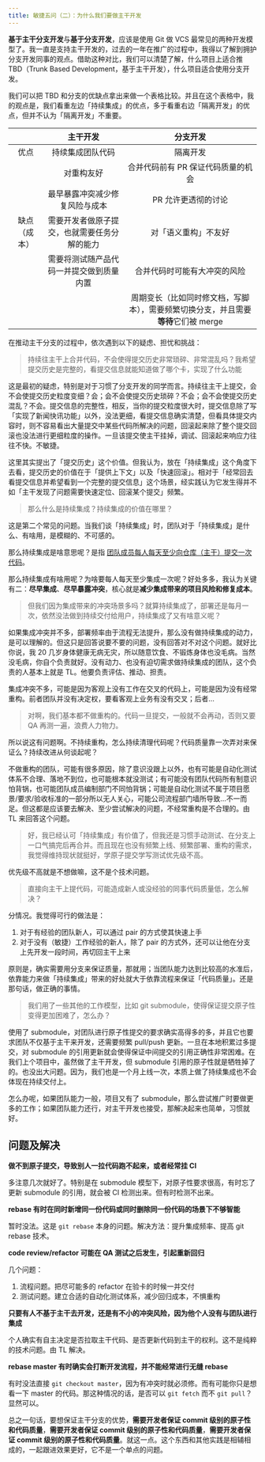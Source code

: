 ```yaml
---
title: 敏捷五问（二）：为什么我们要做主干开发
---
```


**基于主干分支开发**与**基于分支开发**，应该是使用 Git 做 VCS 最常见的两种开发模型了。我一直是支持主干开发的，过去的一年在推广的过程中，我得以了解到拥护分支开发同事的观点。借助这种对比，我们可以清楚了解，什么项目上适合推 TBD（Trunk Based Development，基于主干开发），什么项目适合使用分支开发。

我们可以把 TBD 和分支的优缺点拿出来做一个表格比较。并且在这个表格中，我的观点是，我们看重左边「持续集成」的优点，多于看重右边「隔离开发」的优点，但并不认为「隔离开发」不重要。

|              |                   主干开发                   |                                      分支开发                                      |
| :----------: | :------------------------------------------: | :--------------------------------------------------------------------------------: |
|     优点     |               持续集成团队代码               |                                      隔离开发                                      |
|              |                  对重构友好                  |                         合并代码前有 PR 保证代码质量的机会                         |
|              |        最早暴露冲突减少修复风险与成本        |                                PR 允许更透彻的讨论                                 |
| 缺点（成本） | 需要开发者做原子提交，也就需要任务分解的能力 |                                对「语义重构」不友好                                |
|              |   需要将测试随产品代码一并提交做到质量内置   |                            合并代码时可能有大冲突的风险                            |
|              |                                              | 周期变长（比如同时修文档，写脚本），需要频繁切换分支，并且需要**等待**它们被 merge |

在推动主干分支的过程中，依次遇到以下的疑虑、担忧和挑战：

> 持续往主干上合并代码，不会使得提交历史非常琐碎、非常混乱吗？我希望提交历史是完整的，看提交信息就能知道做了哪个卡，实现了什么功能

这是最初的疑虑，特别是对于习惯了分支开发的同学而言。持续往主干上提交，会不会使提交历史粒度变细？会；会不会使提交历史琐碎？不会；会不会使提交历史混乱？不会。提交信息的完整性，相反，当你的提交粒度很大时，提交信息除了写「实现了新闻快讯功能」以外，没法更细，看提交信息确实清楚，但看具体提交内容时，则不容易看出大量提交中某些代码所解决的问题，回滚起来除了整个提交回滚也没法进行更细粒度的操作。一旦该提交使主干挂掉，调试、回滚起来响应力往往不快。不敏捷。

这里其实提出了「提交历史」这个价值。但我认为，放在「持续集成」这个角度下去看，提交历史的价值在于「提供上下文」以及「快速回滚」。相对于「经常回去看提交信息并希望看到一个完整的提交信息」这个场景，经实践认为它发生得并不如「主干发现了问题需要快速定位、回滚某个提交」频繁。

> 那么什么是持续集成？持续集成的价值在哪里？

这是第二个常见的问题。当我们谈「持续集成」时，团队对于「持续集成」是什么、有啥用，是模糊的、不可感的。

那么持续集成是啥意思呢？是指 [团队成员每人每天至少向仓库（主干）提交一次代码](https://martinfowler.com/articles/continuousIntegration.html)。

那么持续集成有啥用呢？为啥要每人每天至少集成一次呢？好处多多，我认为关键有二：**尽早集成**、**尽早暴露冲突**，核心就是**减少集成带来的项目风险和修复成本**。

> 但我们因为集成带来的冲突场景多吗？就算持续集成了，部署还是每月一次，依然没法做到持续交付给用户，持续集成了又有啥意义呢？

如果集成冲突并不多，部署频率由于流程无法提升，那么没有做持续集成的动力，是可以理解的。但这只是回答说要不要的问题，没有回答对不对这个问题。就好比你说，我 20 几岁身体健康无病无灾，所以随意饮食、不锻炼身体也没毛病。当然没毛病，你自个负责就好。没有动力、也没有迫切需求做持续集成的团队，这个负责的人基本上就是 TL。他要负责评估、推动、担责。

集成冲突不多，可能是因为客观上没有工作在交叉的代码上，可能是因为没有经常重构。前者团队并没有决定权，要看客观上业务有没有交叉；后者…

> 对啊，我们基本都不做重构的。代码一旦提交，一般就不会再动，否则又要 QA 再测一遍，浪费人力物力。

所以说这有问题啊。不持续重构，怎么持续清理代码呢？代码质量靠一次弄对来保证么？持续改进从何谈起呢？

不做重构的团队，可能有很多原因，除了意识没跟上以外，也有可能是自动化测试体系不合理、落地不到位，也可能根本就没测试；有可能没有团队代码所有制意识怕背锅，也可能团队成员编制部门不同怕背锅；可能是自动化测试不属于项目愿景/要求/验收标准的一部分所以无人关心，可能公司流程部门墙所导致…不一而足。但这都是应该要去解决、至少尝试解决的问题，不经常重构是不合理的。由 TL 来回答这个问题。

> 好，我已经认可「持续集成」有价值了，但我还是习惯手动测试、在分支上一口气搞完后再合并。而且现在也没有频繁上线、频繁部署、重构的需求，我觉得维持现状就挺好，学原子提交学写测试优先级不高。

优先级不高就是不想做嘛，这不是个技术问题。

> 直接向主干上提代码，可能造成新人或没经验的同事代码质量低，怎么解决？

分情况。我觉得可行的做法是：

1.  对于有经验的团队新人，可以通过 pair 的方式使其快速上手
2.  对于没有（敏捷）工作经验的新人，除了 pair 的方式外，还可以让他在分支上先开发一段时间，再切回主干上来

原则是，确实需要用分支来保证质量，那就用；当团队能力达到比较高的水准后，依靠能力来做「持续集成」带来的好处就大于依靠流程来保证「代码质量」。还是那句话，做正确的事情。

> 我们用了一些其他的工作模型，比如 git submodule，使得保证提交原子性变得更加困难了，怎么办？

使用了 submodule，对团队进行原子性提交的要求确实高得多的多，并且它也要求团队不仅基于主干来开发，还需要频繁 pull/push 更新。一旦在本地积累过多提交，对 submodule 的引用更新就会使得保证中间提交的引用正确性非常困难。在我们上个项目中，虽然做了主干开发，但 submodule 引用的原子性就是牺牲掉了的。也没出大问题。因为，我们也是一个月上线一次，本质上做了持续集成也不会体现在持续交付上。

怎么办呢，如果团队能力一般，项目又有了 submodule，那么尝试推广时要做更多的工作；如果团队能力还行，对主干开发也接受，那解决起来也简单，习惯就好。

## 问题及解决

**做不到原子提交，导致别人一拉代码跑不起来，或者经常挂 CI**

多注意几次就好了。特别是在 submodule 模型下，对原子性要求很高，有时忘了更新 submodule 的引用，就会被 CI 检测出来。但有时检测不出来。

**rebase 有时在同时新增同一份代码或同时删除同一份代码的场景下不够智能**

暂时没法。这是 `git rebase` 本身的问题。解决方法：提升集成频率、提高 git rebase 技术。

**code review/refactor 可能在 QA 测试之后发生，引起重新回归**

几个问题：

1.  流程问题。把尽可能多的 refactor 在验卡的时候一并交付
2.  测试问题。建立合适的自动化测试体系，减少回归成本，不惧重构

**只要有人不基于主干去开发，还是有不小的冲突风险，因为他个人没有与团队进行集成**

个人确实有自主决定是否拉取主干代码、是否更新代码到主干的权利。这不是纯粹的技术问题。由 TL 解决。

**rebase master 有时确实会打断开发流程，并不能经常进行无缝 rebase**

有时没法直接 `git checkout master`，因为有冲突时就必须修。而有可能你只是想看一下 master 的代码。那这种情况的话，是否可以 `git fetch` 而不 `git pull`？显然可以。

总之一句话，要想保证主干分支的优势，**需要开发者保证 commit 级别的原子性和代码质量**，**需要开发者保证 commit 级别的原子性和代码质量**，**需要开发者保证 commit 级别的原子性和代码质量**。就这一点。这个东西和其他实践是相辅相成的，一起跟进效果更好，它不是一个单点的问题。
